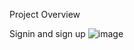 Project Overview

Signin and sign up
![image](https://user-images.githubusercontent.com/86945412/180292412-2cb7f2f7-5cd4-481f-ba8e-2a0ca08fa79f.png)
